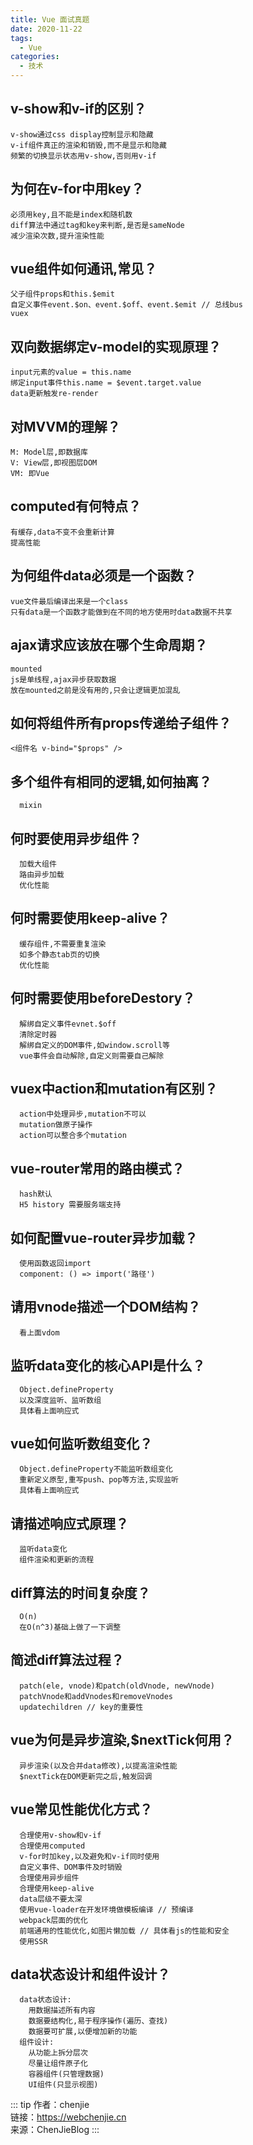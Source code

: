 ```yaml
---
title: Vue 面试真题
date: 2020-11-22
tags:
  - Vue
categories:
  - 技术
---
```


## v-show和v-if的区别？
    v-show通过css display控制显示和隐藏
    v-if组件真正的渲染和销毁,而不是显示和隐藏
    频繁的切换显示状态用v-show,否则用v-if
## 为何在v-for中用key？
    必须用key,且不能是index和随机数
    diff算法中通过tag和key来判断,是否是sameNode
    减少渲染次数,提升渲染性能
## vue组件如何通讯,常见？
    父子组件props和this.$emit
    自定义事件event.$on、event.$off、event.$emit // 总线bus
    vuex
## 双向数据绑定v-model的实现原理？
    input元素的value = this.name
    绑定input事件this.name = $event.target.value
    data更新触发re-render
## 对MVVM的理解？
    M: Model层,即数据库
    V: View层,即视图层DOM
    VM: 即Vue
## computed有何特点？
    有缓存,data不变不会重新计算
    提高性能
## 为何组件data必须是一个函数？
    vue文件最后编译出来是一个class
    只有data是一个函数才能做到在不同的地方使用时data数据不共享
## ajax请求应该放在哪个生命周期？
    mounted
    js是单线程,ajax异步获取数据
    放在mounted之前是没有用的,只会让逻辑更加混乱
## 如何将组件所有props传递给子组件？
    <组件名 v-bind="$props" />
## 多个组件有相同的逻辑,如何抽离？
      mixin
## 何时要使用异步组件？
      加载大组件
      路由异步加载
      优化性能
## 何时需要使用keep-alive？
      缓存组件,不需要重复渲染
      如多个静态tab页的切换
      优化性能
## 何时需要使用beforeDestory？
      解绑自定义事件evnet.$off
      清除定时器
      解绑自定义的DOM事件,如window.scroll等
      vue事件会自动解除,自定义则需要自己解除
## vuex中action和mutation有区别？
      action中处理异步,mutation不可以
      mutation做原子操作
      action可以整合多个mutation
## vue-router常用的路由模式？
      hash默认
      H5 history 需要服务端支持
## 如何配置vue-router异步加载？
      使用函数返回import
      component: () => import('路径')
## 请用vnode描述一个DOM结构？
      看上面vdom
## 监听data变化的核心API是什么？
      Object.defineProperty
      以及深度监听、监听数组
      具体看上面响应式
## vue如何监听数组变化？
      Object.defineProperty不能监听数组变化
      重新定义原型,重写push、pop等方法,实现监听
      具体看上面响应式
## 请描述响应式原理？
      监听data变化
      组件渲染和更新的流程
## diff算法的时间复杂度？
      O(n)
      在O(n^3)基础上做了一下调整
## 简述diff算法过程？
      patch(ele, vnode)和patch(oldVnode, newVnode)
      patchVnode和addVnodes和removeVnodes
      updatechildren // key的重要性
## vue为何是异步渲染,$nextTick何用？
      异步渲染(以及合并data修改),以提高渲染性能
      $nextTick在DOM更新完之后,触发回调
## vue常见性能优化方式？
      合理使用v-show和v-if
      合理使用computed
      v-for时加key,以及避免和v-if同时使用
      自定义事件、DOM事件及时销毁
      合理使用异步组件
      合理使用keep-alive
      data层级不要太深
      使用vue-loader在开发环境做模板编译 // 预编译
      webpack层面的优化
      前端通用的性能优化,如图片懒加载 // 具体看js的性能和安全
      使用SSR
## data状态设计和组件设计？
      data状态设计:
        用数据描述所有内容
        数据要结构化,易于程序操作(遍历、查找)
        数据要可扩展,以便增加新的功能
      组件设计:
        从功能上拆分层次
        尽量让组件原子化
        容器组件(只管理数据)
        UI组件(只显示视图)

::: tip
作者：chenjie <br>
链接：https://webchenjie.cn <br>
来源：ChenJieBlog
:::
